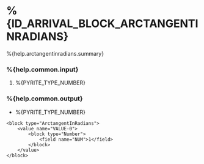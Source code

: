 # %{ID_ARRIVAL_BLOCK_ARCTANGENTINRADIANS}

%{help.arctangentinradians.summary}

### %{help.common.input}

1. %{PYRITE_TYPE_NUMBER}

### %{help.common.output}

-   %{PYRITE_TYPE_NUMBER}

```
<block type="ArctangentInRadians">
    <value name="VALUE-0">
        <block type="Number">
            <field name="NUM">1</field>
        </block>
    </value>
</block>
```